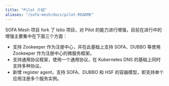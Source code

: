 ```yaml
---
title: "Pilot 介绍"
aliases: "/sofa-mesh/docs/pilot-README"
---
```


SOFA Mesh 项目 fork 了 Istio 项目，对 Pilot 的能力进行增强，目前在进行中的增强主要集中在下面三个方面：
- 支持 Zookeeper 作为注册中心，并在此基础上支持 SOFA、DUBBO 等使用 Zookeeper 作为注册中心的微服务框架。
- 支持通用协议框架，使用一个通用协议，在 Kubernetes DNS 的基础上同时支持多种协议。
- 新增 register agent，支持 SOFA、DUBBO 和 HSF 的容器模型，即支持单个应用注册多个服务实例。

